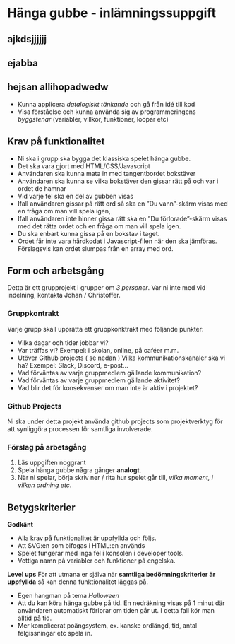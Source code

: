 # Hänga gubbe - inlämningssuppgift

## ajkdsjjjjjj

## ejabba

## hejsan allihopadwedw

- Kunna applicera _datalogiskt tänkande_ och gå från idé till kod
- Visa förståelse och kunna använda sig av programmeringens _byggstenar_ (variabler, villkor, funktioner, loopar etc)

## Krav på funktionalitet

- Ni ska i grupp ska bygga det klassiska spelet hänga gubbe.
- Det ska vara gjort med HTML/CSS/Javascript
- Användaren ska kunna mata in med tangentbordet bokstäver
- Användaren ska kunna se vilka bokstäver den gissar rätt på och var i ordet de hamnar
- Vid varje fel ska en del av gubben visas
- Ifall användaren gissar på rätt ord så ska en ”Du vann”-skärm visas med en fråga om man vill spela igen,
- Ifall användaren inte hinner gissa rätt ska en ”Du förlorade”-skärm visas med det rätta ordet och en fråga om man vill spela igen.
- Du ska enbart kunna gissa på en bokstav i taget.
- Ordet får inte vara hårdkodat i Javascript-filen när den ska jämföras. Förslagsvis kan ordet slumpas från en array med ord.

## Form och arbetsgång

Detta är ett grupprojekt i grupper om _3 personer_. Var ni inte med vid indelning, kontakta Johan / Christoffer.

### Gruppkontrakt

Varje grupp skall upprätta ett gruppkonktrakt med följande punkter:

- Vilka dagar och tider jobbar vi?
- Var träffas vi? Exempel: i skolan, online, på caféer m.m.
- Utöver Github projects ( se nedan ) Vilka kommunikationskanaler ska vi ha? Exempel: Slack, Discord, e-post...
- Vad förväntas av varje gruppmedlem gällande kommunikation?
- Vad förväntas av varje gruppmedlem gällande aktivitet?
- Vad blir det för konsekvenser om man inte är aktiv i projektet?

### Github Projects

Ni ska under detta projekt använda github projects som projektverktyg för att synliggöra processen för samtliga involverade.

### Förslag på arbetsgång

1. Läs uppgiften noggrant
2. Spela hänga gubbe några gånger **analogt**.
3. När ni spelar, börja skriv ner / rita hur spelet går till, _vilka moment, i vilken ordning etc_.

## Betygskriterier

**Godkänt**

- Alla krav på funktionalitet är uppfyllda och följs.
- Att SVG:en som bifogas i HTML:en används
- Spelet fungerar med inga fel i konsolen i developer tools.
- Vettiga namn på variabler och funktioner på engelska.

**Level ups**
För att utmana er själva när **samtliga bedömningskriterier är uppfyllda** så kan denna funktionalitet läggas på.

- Egen hangman på tema _Halloween_
- Att du kan köra hänga gubbe på tid. En nedräkning visas på 1 minut där användaren automatiskt förlorar om tiden går ut. I detta fall kör man alltid på tid.
- Mer komplicerat poängsystem, ex. kanske ordlängd, tid, antal felgissningar etc spela in.
